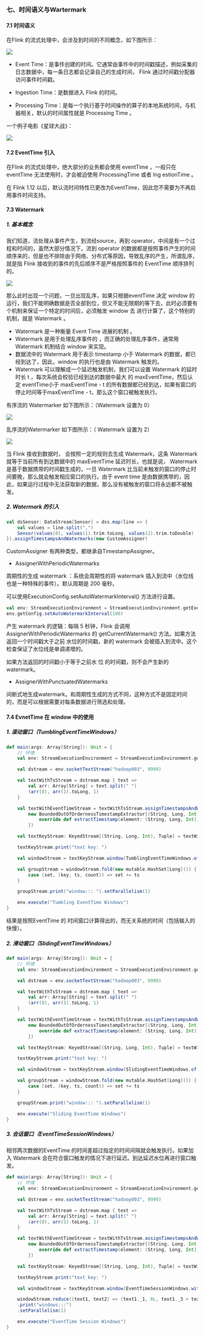 ### 七、时间语义与Wartermark

#### 7.1 时间语义

在Flink 的流式处理中，会涉及到时间的不同概念，如下图所示：

![](../images/202106_1/37.png)

- Event Time：是事件创建的时间。它通常由事件中的时间戳描述，例如采集的日志数据中，每一条日志都会记录自己的生成时间， Flink 通过时间戳分配器访问事件时间戳。

- Ingestion Time：是数据进入 Flink 的时间。
- Processing Time：是每一个执行基于时间操作的算子的本地系统时间，与机器相关，默认的时间属性就是 Processing Time 。

一个例子电影《星球大战》：

![](../images/202106_1/38.png)

#### 7.2 EventTime 引入

在Flink 的流式处理中，绝大部分的业务都会使用 eventTime ，一般只在 eventTime 无法使用时，才会被迫使用 ProcessingTime 或者 Ing estionTime 。

在 Flink 1.12 以后，默认流时间特性已更改为EventTime，因此您不需要为不再启用事件时间支持。

#### 7.3 Watermark

##### 1. 基本概念

我们知道，流处理从事件产生，到流经source，再到 operator，中间是有一个过程和时间的，虽然大部分情况下，流到 operator 的数据都是按照事件产生的时间顺序来的，但是也不排除由于网络、分布式等原因，导致乱序的产生，所谓乱序，就是指 Flink 接收到的事件的先后顺序不是严格按照事件的 EventTime 顺序排列的。

![](../images/202106_1/39.png)

那么此时出现一个问题，一旦出现乱序，如果只根据eventTime 决定 window 的运行，我们不能明确数据是否全部到位，但又不能无限期的等下去，此时必须要有个机制来保证一个特定的时间后，必须触发 window 去 进行计算了，这个特别的机制，就是 Watermark 。

- Watermark 是一种衡量 Event Time 进展的机制 。
- Watermark 是用于处理乱序事件的 ，而正确的处理乱序事件，通常用Watermark 机制结合 window 来实现。
- 数据流中的 Watermark 用于表示 timestamp 小于 Watermark 的数据，都已经到达了，因此，window 的执行也是由 Watermark 触发的。
- Watermark 可以理解成一个延迟触发机制，我们可以设置 Watermark 的延时时长 t ，每次系统会校验已经到达的数据中最大 的 maxEventTime，然后认定 eventTime小于 maxEventTime - t 的所有数据都已经到达，如果有窗口的停止时间等于maxEventTime - t，那么这个窗口被触发执行。

有序流的 Watermarker 如下图所示：（Watermark 设置为 0）

![](../images/202106_1/40.png)

乱序流的Watermarker 如下图所示：（ Watermark 设置为 2）

![](../images/202106_1/41.png)

当 Flink 接收到数据时， 会按照一定的规则去生成 Watermark，这条 Watermark 就等于当前所有到达数据中的 maxEventTime 延迟时长，也就是说， Watermark 是基于数据携带的时间戳生成的，一旦 Watermark 比当前未触发的窗口的停止时间要晚，那么就会触发相应窗口的执行。由于 event time 是由数据携带的，因此，如果运行过程中无法获取新的数据，那么没有被触发的窗口将永远都不被触发。

##### 2. Watermark 的引入

```scala
val dsSensor: DataStream[Sensor] = dss.map(line => {
    val values = line.split(",")
    Sensor(values(0), values(1).trim.toLong, values(2).trim.toDouble)
}).assignTimestampsAndWatermarks(new CustomAssigner)
```

CustomAssigner 有两种类型，都继承自TimestampAssigner。

- AssignerWithPeriodicWatermarks

周期性的生成 watermark ：系统会周期性的将 watermark 插入到流中（水位线 也是一种特殊的事件）。默认周期是 200 毫秒。

可以使用ExecutionConfig.setAutoWatermarkInterval() 方法进行设置。

```scala
val env: StreamExecutionEnvironment = StreamExecutionEnvironment.getExecutionEnvironment
env.getConfig.setAutoWatermarkInterval(100)
```

产生 watermark 的逻辑：每隔 5 秒钟，Flink 会调用 AssignerWithPeriodicWatermarks 的 getCurrentWatermark() 方法。如果方法返回一个时间戳大于之前
水位的时间戳，新的 watermark 会被插入到流中。这个检查保证了水位线是单调递增的。

如果方法返回的时间戳小于等于之前水 位 的时间戳，则不会产生新的 watermark。

- AssignerWithPunctuatedWatermarks

间断式地生成watermark。和周期性生成的方式不同，这种方式不是固定时间的，而是可以根据需要对每条数据进行筛选和处理。 

#### 7.4 EvnetTime 在 window 中的使用

##### 1. 滚动窗口（TumblingEventTimeWindows）

```scala
def main(args: Array[String]): Unit = {
    // 环境
    val env: StreamExecutionEnvironment = StreamExecutionEnvironment.getExecutionEnvironment

    val dstream = env.socketTextStream("hadoop003", 9999)

    val textWithTsStream = dstream.map { text =>
        val arr: Array[String] = text.split(" ")
        (arr(0), arr(1).toLong, 1)
    }

    val textWithEventTimeStream = textWithTsStream.assignTimestampsAndWatermarks(
        new BoundedOutOfOrdernessTimestampExtractor[(String, Long, Int)](Time.milliseconds(1000)) {
            override def extractTimestamp(element: (String, Long, Int)): Long = element._2
        })

    val textKeyStream: KeyedStream[(String, Long, Int), Tuple] = textWithEventTimeStream.keyBy(0)

    textKeyStream.print("text key: ")

    val windowStream = textKeyStream.window(TumblingEventTimeWindows.of(Time.seconds(2)))

    val groupStream = windowStream.fold(new mutable.HashSet[Long]()) {
        case (set, (key, ts, count)) => set += ts
    }

    groupStream.print("window::: ").setParallelism(1)

    env.execute("Tumbling EventTime Windows")
}
```

结果是按照EventTime 的 时间窗口计算得出的，而无关系统的时间（包括输入的快慢）。

##### 2. 滑动窗口（SlidingEventTimeWindows）

```scala
def main(args: Array[String]): Unit = {
    // 环境
    val env: StreamExecutionEnvironment = StreamExecutionEnvironment.getExecutionEnvironment

    val dstream = env.socketTextStream("hadoop003", 9999)

    val textWithTsStream = dstream.map { text =>
        val arr: Array[String] = text.split(" ")
        (arr(0), arr(1).toLong, 1)
    }

    val textWithEventTimeStream = textWithTsStream.assignTimestampsAndWatermarks(
        new BoundedOutOfOrdernessTimestampExtractor[(String, Long, Int)](Time.milliseconds(1000)) {
            override def extractTimestamp(element: (String, Long, Int)): Long = element._2
        })

    val textKeyStream: KeyedStream[(String, Long, Int), Tuple] = textWithEventTimeStream.keyBy(0)

    textKeyStream.print("text key: ")

    val windowStream = textKeyStream.window(SlidingEventTimeWindows.of(Time.seconds(2),Time.milliseconds(500)))

    val groupStream = windowStream.fold(new mutable.HashSet[Long]()) {
        case (set, (key, ts, count)) => set += ts
    }

    groupStream.print("window::: ").setParallelism(1)

    env.execute("Sliding EventTime Windows")
}
```

##### 3. 会话窗口（EventTimeSessionWindows）

相邻两次数据的EventTime 的时间差超过指定的时间间隔就会触发执行。如果加入 Watermark 会在符合窗口触发的情况下进行延迟。到达延迟水位再进行窗口触发。

```scala
def main(args: Array[String]): Unit = {
    // 环境
    val env: StreamExecutionEnvironment = StreamExecutionEnvironment.getExecutionEnvironment

    val dstream = env.socketTextStream("hadoop003", 9999)

    val textWithTsStream = dstream.map { text =>
        val arr: Array[String] = text.split(" ")
        (arr(0), arr(1).toLong, 1)
    }

    val textWithEventTimeStream = textWithTsStream.assignTimestampsAndWatermarks(
        new BoundedOutOfOrdernessTimestampExtractor[(String, Long, Int)](Time.milliseconds(1000)) {
            override def extractTimestamp(element: (String, Long, Int)): Long = element._2
        })

    val textKeyStream: KeyedStream[(String, Long, Int), Tuple] = textWithEventTimeStream.keyBy(0)

    textKeyStream.print("text key: ")

    val windowStream = textKeyStream.window(EventTimeSessionWindows.withGap(Time.milliseconds(500)))

    windowStream.reduce((text1, text2) => (text1._1, 0L, text1._3 + text2._3)).map(_._3)
    .print("windows:::")
    .setParallelism(1)

    env.execute("EventTime Session Windows")
}
```